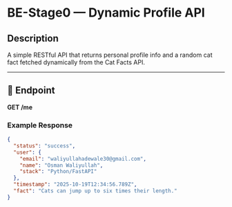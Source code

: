 # BE-Stage0 — Dynamic Profile API

## Description
A simple RESTful API that returns personal profile info and a random cat fact fetched dynamically from the Cat Facts API.

---

## 📍 Endpoint
**GET /me**

### Example Response
```json
{
  "status": "success",
  "user": {
    "email": "waliyullahadewale30@gmail.com",
    "name": "Osman Waliyullah",
    "stack": "Python/FastAPI"
  },
  "timestamp": "2025-10-19T12:34:56.789Z",
  "fact": "Cats can jump up to six times their length."
}
